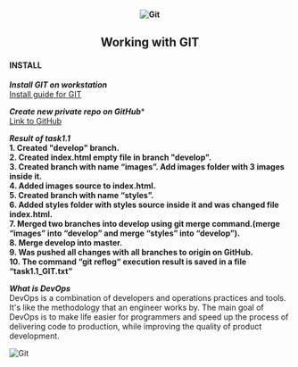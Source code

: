 <h4 align="center">
  <img alt="Git" src="https://habrastorage.org/r/w780/getpro/habr/post_images/55e/4c7/551/55e4c75510c933abb382390fbd9501c6.jpg">
</h4>


<h2 align="center"> Working with GIT </h2>

<h4 align="left"> INSTALL </h4>

***Install GIT on workstation*** <br>
<a href="https://git-scm.com/book/ru/v2/%D0%92%D0%B2%D0%B5%D0%B4%D0%B5%D0%BD%D0%B8%D0%B5-%D0%A3%D1%81%D1%82%D0%B0%D0%BD%D0%BE%D0%B2%D0%BA%D0%B0-Git"> Install guide for GIT </a> <br>

***Create new private repo on GitHub****<br>
<a href="https://github.com/">Link to GitHub</a><br>

***Result of task1.1***<br>
**1. Created "develop" branch.**<br>
**2. Created index.html empty file in branch "develop".** <br>
**3. Created branch with name “images”. Add images folder with 3 images inside it.** <br>
**4. Added images source to index.html.** <br>
**5. Created branch with name “styles”.** <br>
**6. Added styles folder with styles source inside it and was changed file index.html.** <br>
**7. Merged two branches into develop using git merge command.(merge “images” into “develop” and merge “styles” into “develop”).** <br>
**8. Merge develop into master.** <br>
**9. Was pushed all changes with all branches to origin on GitHub.** <br>
**10. The command “git reflog“ execution result is saved in a file “task1.1_GIT.txt”** <br> 

***What is DevOps*** <br>
DevOps is a combination of developers and operations practices and tools. It's like the methodology that an engineer works by. The main goal of DevOps is to make life easier for programmers and speed up the process of delivering code to production, while improving the quality of product development.

<img alt="Git" src="https://github.com/zinchenko-ihor/DevOps_online_Kyiv_2021Q4/blob/master/m1/task1.1/images/GIT.png">
